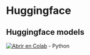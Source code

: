 # Huggingface
## Huggingface models
[![Abrir en Colab](https://colab.research.google.com/assets/colab-badge.svg)](https://colab.research.google.com/drive/1w2zxPKMu6TWEZB4PoFaVcF1bmIraFFtz?usp=drive_open#scrollTo=ybX5tFjqIQaD) - Python

